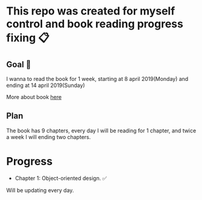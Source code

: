 # This repo was created for myself control and book reading progress fixing 📋

## Goal 🎯

I wanna to read the book for 1 week, starting at 8 april 2019(Monday)
and ending at 14 april 2019(Sunday)

More about book [here](https://www.poodr.com/)

## Plan

The book has 9 chapters, every day I will be reading for 1 chapter, and twice a week
I will ending two chapters.

# Progress

- Chapter 1: Object-oriented design. ✅

Will be updating every day.

